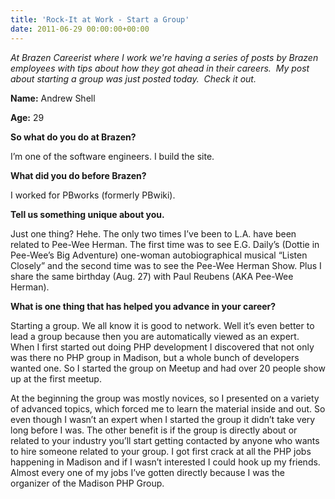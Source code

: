```yaml
---
title: 'Rock-It at Work - Start a Group'
date: 2011-06-29 00:00:00+00:00
---
```


_At Brazen Careerist where I work we're having a series of posts by Brazen employees with tips about how they got ahead in their careers.  My post about starting a group was just posted today.  Check it out._

**Name:** Andrew Shell

**Age:** 29

**So what do you do at Brazen?**

I’m one of the software engineers. I build the site.

**What did you do before Brazen?**

I worked for PBworks (formerly PBwiki).

**Tell us something unique about you.**

Just one thing? Hehe. The only two times I’ve been to L.A. have been related to Pee-Wee Herman. The first time was to see E.G. Daily’s (Dottie in Pee-Wee’s Big Adventure) one-woman autobiographical musical “Listen Closely” and the second time was to see the Pee-Wee Herman Show.  Plus I share the same birthday (Aug. 27) with Paul Reubens (AKA Pee-Wee Herman).

**What is one thing that has helped you advance in your career?**

Starting a group.  We all know it is good to network.  Well it’s even better to lead a group because then you are automatically viewed as an expert.  When I first started out doing PHP development I discovered that not only was there no PHP group in Madison, but a whole bunch of developers wanted one.  So I started the group on Meetup and had over 20 people show up at the first meetup.

At the beginning the group was mostly novices, so I presented on a variety of advanced topics, which forced me to learn the material inside and out.  So even though I wasn’t an expert when I started the group it didn’t take very long before I was. The other benefit is if the group is directly about or related to your industry you’ll start getting contacted by anyone who wants to hire someone related to your group.  I got first crack at all the PHP jobs happening in Madison and if I wasn’t interested I could hook up my friends.  Almost every one of my jobs I’ve gotten directly because I was the organizer of the Madison PHP Group.